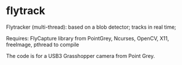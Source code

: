 # flytrack
Flytracker (multi-thread): based on a blob detector; tracks in real time; 

Requires: FlyCapture library from PointGrey, Ncurses, OpenCV, X11, freeImage, pthread to compile

The code is for a USB3 Grasshopper camera from Point Grey.

